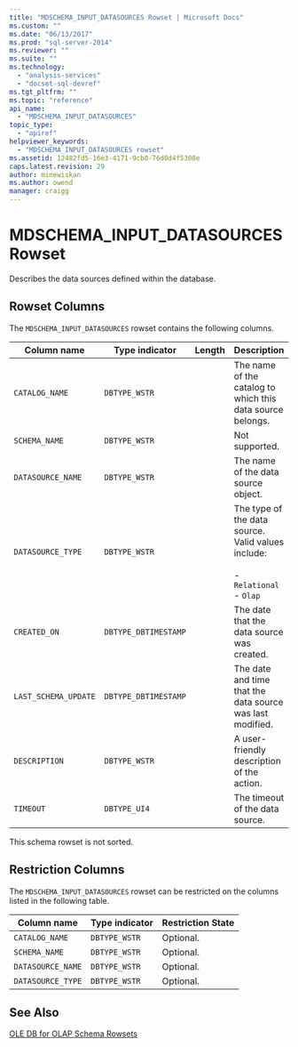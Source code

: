 ```yaml
---
title: "MDSCHEMA_INPUT_DATASOURCES Rowset | Microsoft Docs"
ms.custom: ""
ms.date: "06/13/2017"
ms.prod: "sql-server-2014"
ms.reviewer: ""
ms.suite: ""
ms.technology: 
  - "analysis-services"
  - "docset-sql-devref"
ms.tgt_pltfrm: ""
ms.topic: "reference"
api_name: 
  - "MDSCHEMA_INPUT_DATASOURCES"
topic_type: 
  - "apiref"
helpviewer_keywords: 
  - "MDSCHEMA_INPUT_DATASOURCES rowset"
ms.assetid: 12482fd5-16e3-4171-9cb0-76d0d4f5308e
caps.latest.revision: 29
author: minewiskan
ms.author: owend
manager: craigg
---
```

# MDSCHEMA_INPUT_DATASOURCES Rowset
  Describes the data sources defined within the database.  
  
## Rowset Columns  
 The `MDSCHEMA_INPUT_DATASOURCES` rowset contains the following columns.  
  
|Column name|Type indicator|Length|Description|  
|-----------------|--------------------|------------|-----------------|  
|`CATALOG_NAME`|`DBTYPE_WSTR`||The name of the catalog to which this data source belongs.|  
|`SCHEMA_NAME`|`DBTYPE_WSTR`||Not supported.|  
|`DATASOURCE_NAME`|`DBTYPE_WSTR`||The name of the data source object.|  
|`DATASOURCE_TYPE`|`DBTYPE_WSTR`||The type of the data source. Valid values include:<br /><br /> -   `Relational`<br />-   `Olap`|  
|`CREATED_ON`|`DBTYPE_DBTIMESTAMP`||The date that the data source was created.|  
|`LAST_SCHEMA_UPDATE`|`DBTYPE_DBTIMESTAMP`||The date and time that the data source was last modified.|  
|`DESCRIPTION`|`DBTYPE_WSTR`||A user-friendly description of the action.|  
|`TIMEOUT`|`DBTYPE_UI4`||The timeout of the data source.|  
  
 This schema rowset is not sorted.  
  
## Restriction Columns  
 The `MDSCHEMA_INPUT_DATASOURCES` rowset can be restricted on the columns listed in the following table.  
  
|Column name|Type indicator|Restriction State|  
|-----------------|--------------------|-----------------------|  
|`CATALOG_NAME`|`DBTYPE_WSTR`|Optional.|  
|`SCHEMA_NAME`|`DBTYPE_WSTR`|Optional.|  
|`DATASOURCE_NAME`|`DBTYPE_WSTR`|Optional.|  
|`DATASOURCE_TYPE`|`DBTYPE_WSTR`|Optional.|  
  
## See Also  
 [OLE DB for OLAP Schema Rowsets](ole-db-for-olap-schema-rowsets.md)  
  
  
